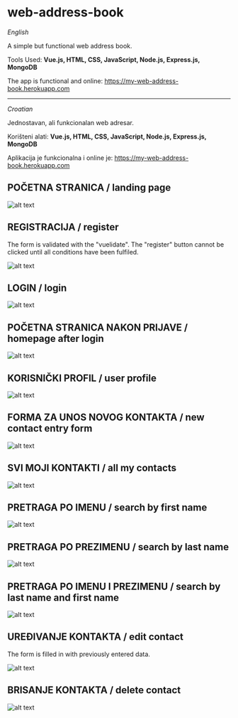 # web-address-book

_English_

A simple but functional web address book.

Tools Used: **Vue.js, HTML, CSS, JavaScript, Node.js, Express.js, MongoDB**

The app is functional and online: https://my-web-address-book.herokuapp.com

********************************************

_Croatian_

Jednostavan, ali funkcionalan web adresar.

Korišteni alati: **Vue.js, HTML, CSS, JavaScript, Node.js, Express.js, MongoDB**

Aplikacija je funkcionalna i online je: https://my-web-address-book.herokuapp.com

## POČETNA STRANICA / landing page

![alt text](https://github.com/suncica-negra/web-address-book/blob/master/SLIKE/1.JPG)

## REGISTRACIJA / register

The form is validated with the "vuelidate". The "register" button cannot be clicked until all conditions have been fulfiled.

![alt text](https://github.com/suncica-negra/web-address-book/blob/master/SLIKE/2.PNG)

## LOGIN / login

![alt text](https://github.com/suncica-negra/web-address-book/blob/master/SLIKE/3.PNG)

## POČETNA STRANICA NAKON PRIJAVE / homepage after login

![alt text](https://github.com/suncica-negra/web-address-book/blob/master/SLIKE/4.PNG)

## KORISNIČKI PROFIL / user profile

![alt text](https://github.com/suncica-negra/web-address-book/blob/master/SLIKE/5.PNG)

## FORMA ZA UNOS NOVOG KONTAKTA / new contact entry form

![alt text](https://github.com/suncica-negra/web-address-book/blob/master/SLIKE/6.PNG)

## SVI MOJI KONTAKTI / all my contacts

![alt text](https://github.com/suncica-negra/web-address-book/blob/master/SLIKE/7.PNG)

## PRETRAGA PO IMENU / search by first name

![alt text](https://github.com/suncica-negra/web-address-book/blob/master/SLIKE/10.PNG)

## PRETRAGA PO PREZIMENU / search by last name

![alt text](https://github.com/suncica-negra/web-address-book/blob/master/SLIKE/8.PNG)

## PRETRAGA PO IMENU I PREZIMENU / search by last name and first name

![alt text](https://github.com/suncica-negra/web-address-book/blob/master/SLIKE/9.PNG)

## UREĐIVANJE KONTAKTA / edit contact

The form is filled in with previously entered data.

![alt text](https://github.com/suncica-negra/web-address-book/blob/master/SLIKE/12.PNG)

## BRISANJE KONTAKTA / delete contact

![alt text](https://github.com/suncica-negra/web-address-book/blob/master/SLIKE/11.PNG)
